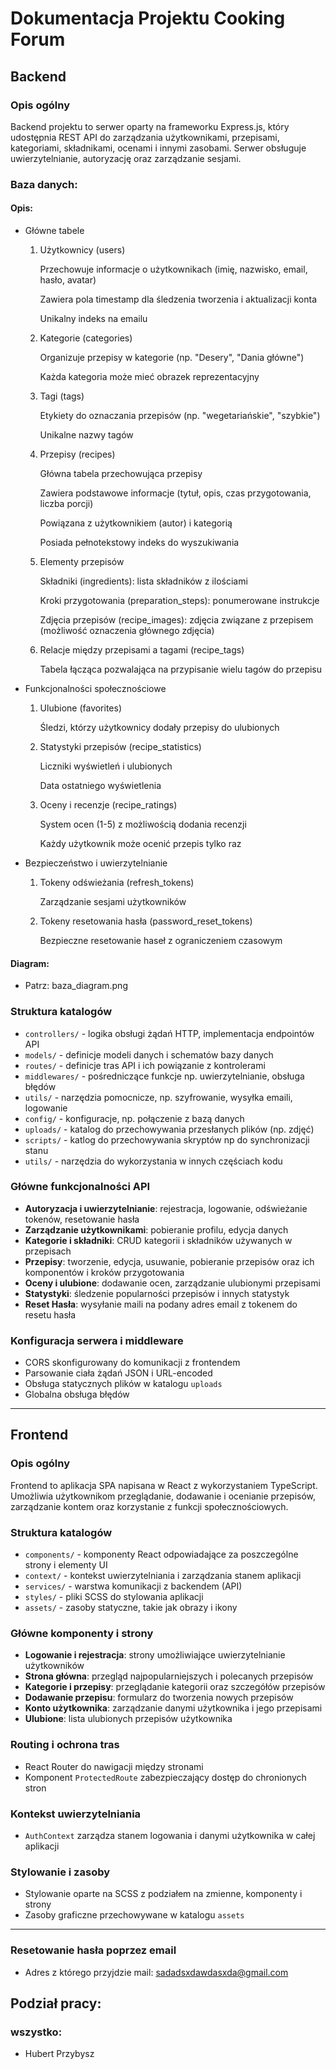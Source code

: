# Dokumentacja Projektu Cooking Forum

## Backend

### Opis ogólny

Backend projektu to serwer oparty na frameworku Express.js, który udostępnia REST API do zarządzania użytkownikami,
przepisami, kategoriami, składnikami, ocenami i innymi zasobami. Serwer obsługuje uwierzytelnianie, autoryzację oraz
zarządzanie sesjami.

### Baza danych:

#### Opis:

- Główne tabele

  1. Użytkownicy (users)

     Przechowuje informacje o użytkownikach (imię, nazwisko, email, hasło, avatar)

     Zawiera pola timestamp dla śledzenia tworzenia i aktualizacji konta

     Unikalny indeks na emailu

  2. Kategorie (categories)

     Organizuje przepisy w kategorie (np. "Desery", "Dania główne")

     Każda kategoria może mieć obrazek reprezentacyjny

  3. Tagi (tags)

     Etykiety do oznaczania przepisów (np. "wegetariańskie", "szybkie")

     Unikalne nazwy tagów

  4. Przepisy (recipes)

     Główna tabela przechowująca przepisy

     Zawiera podstawowe informacje (tytuł, opis, czas przygotowania, liczba porcji)

     Powiązana z użytkownikiem (autor) i kategorią

     Posiada pełnotekstowy indeks do wyszukiwania

  5. Elementy przepisów

     Składniki (ingredients): lista składników z ilościami

     Kroki przygotowania (preparation_steps): ponumerowane instrukcje

     Zdjęcia przepisów (recipe_images): zdjęcia związane z przepisem (możliwość oznaczenia głównego zdjęcia)

  6. Relacje między przepisami a tagami (recipe_tags)

     Tabela łącząca pozwalająca na przypisanie wielu tagów do przepisu

- Funkcjonalności społecznościowe

  1. Ulubione (favorites)

     Śledzi, którzy użytkownicy dodały przepisy do ulubionych

  2. Statystyki przepisów (recipe_statistics)

     Liczniki wyświetleń i ulubionych

     Data ostatniego wyświetlenia

  3. Oceny i recenzje (recipe_ratings)

     System ocen (1-5) z możliwością dodania recenzji

     Każdy użytkownik może ocenić przepis tylko raz

- Bezpieczeństwo i uwierzytelnianie

  1. Tokeny odświeżania (refresh_tokens)

     Zarządzanie sesjami użytkowników

  2. Tokeny resetowania hasła (password_reset_tokens)

     Bezpieczne resetowanie haseł z ograniczeniem czasowym

#### Diagram:

- Patrz: baza_diagram.png

### Struktura katalogów

- `controllers/` - logika obsługi żądań HTTP, implementacja endpointów API
- `models/` - definicje modeli danych i schematów bazy danych
- `routes/` - definicje tras API i ich powiązanie z kontrolerami
- `middlewares/` - pośredniczące funkcje np. uwierzytelnianie, obsługa błędów
- `utils/` - narzędzia pomocnicze, np. szyfrowanie, wysyłka emaili, logowanie
- `config/` - konfiguracje, np. połączenie z bazą danych
- `uploads/` - katalog do przechowywania przesłanych plików (np. zdjęć)
- `scripts/` - katlog do przechowywania skryptów np do synchronizacji stanu
- `utils/` - narzędzia do wykorzystania w innych częściach kodu

### Główne funkcjonalności API

- **Autoryzacja i uwierzytelnianie**: rejestracja, logowanie, odświeżanie tokenów, resetowanie hasła
- **Zarządzanie użytkownikami**: pobieranie profilu, edycja danych
- **Kategorie i składniki**: CRUD kategorii i składników używanych w przepisach
- **Przepisy**: tworzenie, edycja, usuwanie, pobieranie przepisów oraz ich komponentów i kroków przygotowania
- **Oceny i ulubione**: dodawanie ocen, zarządzanie ulubionymi przepisami
- **Statystyki**: śledzenie popularności przepisów i innych statystyk
- **Reset Hasła**: wysyłanie maili na podany adres email z tokenem do resetu hasła

### Konfiguracja serwera i middleware

- CORS skonfigurowany do komunikacji z frontendem
- Parsowanie ciała żądań JSON i URL-encoded
- Obsługa statycznych plików w katalogu `uploads`
- Globalna obsługa błędów

---

## Frontend

### Opis ogólny

Frontend to aplikacja SPA napisana w React z wykorzystaniem TypeScript. Umożliwia użytkownikom przeglądanie, dodawanie i
ocenianie przepisów, zarządzanie kontem oraz korzystanie z funkcji społecznościowych.

### Struktura katalogów

- `components/` - komponenty React odpowiadające za poszczególne strony i elementy UI
- `context/` - kontekst uwierzytelniania i zarządzania stanem aplikacji
- `services/` - warstwa komunikacji z backendem (API)
- `styles/` - pliki SCSS do stylowania aplikacji
- `assets/` - zasoby statyczne, takie jak obrazy i ikony

### Główne komponenty i strony

- **Logowanie i rejestracja**: strony umożliwiające uwierzytelnianie użytkowników
- **Strona główna**: przegląd najpopularniejszych i polecanych przepisów
- **Kategorie i przepisy**: przeglądanie kategorii oraz szczegółów przepisów
- **Dodawanie przepisu**: formularz do tworzenia nowych przepisów
- **Konto użytkownika**: zarządzanie danymi użytkownika i jego przepisami
- **Ulubione**: lista ulubionych przepisów użytkownika

### Routing i ochrona tras

- React Router do nawigacji między stronami
- Komponent `ProtectedRoute` zabezpieczający dostęp do chronionych stron

### Kontekst uwierzytelniania

- `AuthContext` zarządza stanem logowania i danymi użytkownika w całej aplikacji

### Stylowanie i zasoby

- Stylowanie oparte na SCSS z podziałem na zmienne, komponenty i strony
- Zasoby graficzne przechowywane w katalogu `assets`

---

### Resetowanie hasła poprzez email

- Adres z którego przyjdzie mail: sadadsxdawdasxda@gmail.com

## Podział pracy:

### wszystko:

- Hubert Przybysz

